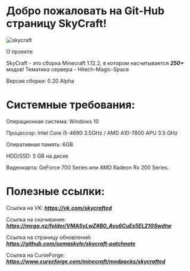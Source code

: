 # Добро пожаловать на Git-Hub страницу SkyCraft!
![skycraft](https://user-images.githubusercontent.com/112784806/213673544-64d86c62-f6aa-4811-87a6-a7c5408591e4.png)

О проекте:

SkyCraft - это сборка Minecraft 1.12.2, в котором насчитывается ***250+*** модов! 
Тематика сервера - Hitech-Magic-Space

Версия сборки: 0.20 Alpha

# Системные требования:

Операционная система: Windows 10

Процессор: Intel Core i5-4690 3.5GHz / AMD A10-7800 APU 3.5 GHz

Оперативная память: 6GB

HDD/SSD: 5 GB на диске

Видеокарта: GeForce 700 Series или AMD Radeon Rx 200 Series.


# Полезные ссылки:

Ссылка на VK: ***https://vk.com/skycrafted***

Ссылка на скачивание: ***https://mega.nz/folder/VMASyLwZ#B0_Avu6CuEs5EL21GSwdtw***

Ссылка на страницу обновлений: ***https://github.com/semaskyle/skycraft-patchnote***

Ссылка на CurseForge: ***https://www.curseforge.com/minecraft/modpacks/skycrafted***
